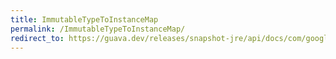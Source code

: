 ```yaml
---
title: ImmutableTypeToInstanceMap
permalink: /ImmutableTypeToInstanceMap/
redirect_to: https://guava.dev/releases/snapshot-jre/api/docs/com/google/common/reflect/ImmutableTypeToInstanceMap.html
---
```

